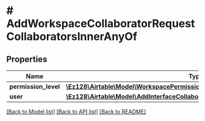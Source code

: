 # # AddWorkspaceCollaboratorRequestCollaboratorsInnerAnyOf

## Properties

Name | Type | Description | Notes
------------ | ------------- | ------------- | -------------
**permission_level** | [**\Ez128\Airtable\Model\WorkspacePermissionLevels**](WorkspacePermissionLevels.md) |  |
**user** | [**\Ez128\Airtable\Model\AddInterfaceCollaboratorRequestCollaboratorsInnerAnyOfUser**](AddInterfaceCollaboratorRequestCollaboratorsInnerAnyOfUser.md) |  |

[[Back to Model list]](../../README.md#models) [[Back to API list]](../../README.md#endpoints) [[Back to README]](../../README.md)
